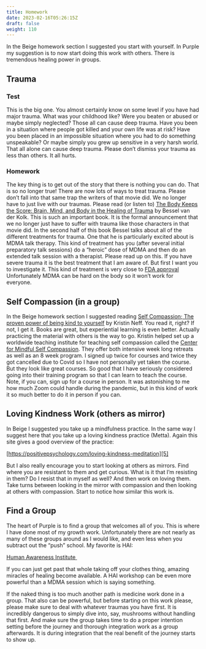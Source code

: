 ```yaml
---
title: Homework
date: 2023-02-16T05:26:15Z
draft: false
weight: 110
---
```

In the Beige homework section I suggested you start with yourself. In Purple my suggestion is to now start doing this work with others. There is tremendous healing power in groups.

## Trauma
### Test
This is the big one. You almost certainly know on some level if you have had major trauma. What was your childhood like? Were you beaten or abused or maybe simply neglected? Those all can cause deep trauma. Have you been in a situation where people got killed and your own life was at risk? Have you been placed in an impossible situation where you had to do something unspeakable? Or maybe simply you grew up sensitive in a very harsh world. That all alone can cause deep trauma. Please don’t dismiss your trauma as less than others. It all hurts.
### Homework
The key thing is to get out of the story that there is nothing you can do. That is so no longer true! There are now lots of ways to treat trauma.  Please don’t fall into that same trap the writers of that movie did. We no longer have to just live with our traumas.
Please read (or listen to) [The Body Keeps the Score: Brain, Mind, and Body in the Healing of Trauma][1] by  Bessel van der Kolk. This is such an important book. It is the formal announcement that we no longer just have to suffer with trauma like those characters in that movie did. In the second half of this book Bessel talks about all of the different treatments for trauma. One that he is particularly excited about is MDMA talk therapy. This kind of treatment has you (after several initial preparatory talk sessions) do a “heroic” dose of MDMA and then do an extended talk session with a therapist. Please read up on this. If you have severe trauma it is the best treatment that I am aware of. But first I want you to investigate it. This kind of treatment is very close to [FDA approval][2] Unfortunately MDMA can be hard on the body so it won’t work for everyone.

## Self Compassion (in a group)
In the Beige homework section I suggested reading  [Self Compassion; The proven power of being kind to yourself][3] by Kristin Neff. You read it, right?  If not, I get it. Books are great, but experiential learning is even better. Actually practicing the material with others is the way to go. Kristin helped set up a worldwide teaching institute for teaching self compassion called the [Center for Mindful Self Compassion][4]. They offer both intensive week long retreats as well as an 8 week program. I signed up twice for courses and twice they got cancelled due to Covid so I have not personally yet taken the course. But they look like great courses. So good that I have seriously considered going into their training program so that I can learn to teach the course. Note, if you can, sign up for a course in person. It was astonishing to me how much Zoom could handle during the pandemic, but in this kind of work it so much better to do it in person if you can. 

## Loving Kindness Work (others as mirror)

In Beige I suggested you take up a mindfulness practice. In the same way I suggest here that you take up a loving kindness practice (Metta).
Again this site gives a good overview of the practice:  

[https://positivepsychology.com/loving-kindness-meditation][5]

But I also really encourage you to start looking at others as mirrors. Find where you are resistant to them and get curious. What is it that I’m resisting in them? Do I resist that in myself as well? And then work on loving them. Take turns between looking in the mirror with compassion and then looking at others with compassion. Start to notice how similar this work is.

## Find a Group

The heart of Purple is to find a group that welcomes all of you. This is where I have done most of my growth work. Unfortunately there are not nearly as many of these groups around as I would like, and even less when you subtract out the “push” school. My favorite is HAI:

[Human Awareness Institute ][6]

If you can just get past that whole taking off your clothes thing, amazing miracles of healing become available. A HAI workshop can be even more powerful than a MDMA session which is saying something. 

If the naked thing is too much another path is medicine work done in a group. That also can be powerful, but before starting on this work please, please make sure to deal with whatever traumas you have first. It is incredibly dangerous to simply dive into, say, mushrooms without handling that first. And make sure the group takes time to do a proper intention setting before the journey and thorough integration work as a group afterwards. It is during integration that the real benefit of the journey starts to show up. 


[1]:	https://en.wikipedia.org/wiki/The_Body_Keeps_the_Score
[2]:	https://www.scientificamerican.com/article/a-psychedelic-may-soon-go-to-the-fda-for-approval-to-treat-trauma/
[3]:	https://self-compassion.org/self-compassion-kristin-neff/
[4]:	https://centerformsc.org/
[5]:	https://positivepsychology.com/loving-kindness-meditation/
[6]:	https://www1.hai.org/register/